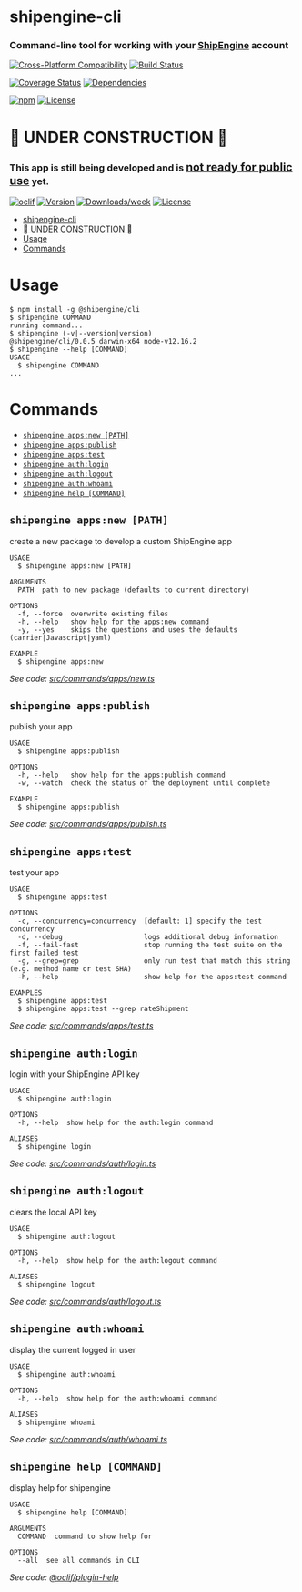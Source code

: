# shipengine-cli

### Command-line tool for working with your [ShipEngine](https://www.shipengine.com) account

[![Cross-Platform Compatibility](https://shipengine.github.io/img/badges/os-badges.svg)](https://github.com/ShipEngine/shipengine-cli/actions)
[![Build Status](https://github.com/ShipEngine/shipengine-cli/workflows/CI-CD/badge.svg)](https://github.com/ShipEngine/shipengine-cli/actions)

[![Coverage Status](https://coveralls.io/repos/github/ShipEngine/shipengine-cli/badge.svg?branch=master)](https://coveralls.io/github/ShipEngine/shipengine-cli)
[![Dependencies](https://david-dm.org/ShipEngine/shipengine-cli.svg)](https://david-dm.org/ShipEngine/shipengine-cli)

[![npm](https://img.shields.io/npm/v/@shipengine/cli.svg)](https://www.npmjs.com/package/@shipengine/cli)
[![License](https://img.shields.io/npm/l/@shipengine/cli.svg)](LICENSE)

# 🚧 UNDER CONSTRUCTION 🚧

### This app is still being developed and is <u><big>not ready for public use</big></u> yet.

[![oclif](https://img.shields.io/badge/cli-oclif-brightgreen.svg)](https://oclif.io)
[![Version](https://img.shields.io/npm/v/shipengine-cli.svg)](https://npmjs.org/package/shipengine-cli)
[![Downloads/week](https://img.shields.io/npm/dw/shipengine-cli.svg)](https://npmjs.org/package/shipengine-cli)
[![License](https://img.shields.io/npm/l/shipengine-cli.svg)](https://github.com/ShipEngine/shipengine-cli/blob/master/package.json)

<!-- toc -->
* [shipengine-cli](#shipengine-cli)
* [🚧 UNDER CONSTRUCTION 🚧](#-under-construction-)
* [Usage](#usage)
* [Commands](#commands)
<!-- tocstop -->

# Usage

<!-- usage -->
```sh-session
$ npm install -g @shipengine/cli
$ shipengine COMMAND
running command...
$ shipengine (-v|--version|version)
@shipengine/cli/0.0.5 darwin-x64 node-v12.16.2
$ shipengine --help [COMMAND]
USAGE
  $ shipengine COMMAND
...
```
<!-- usagestop -->

# Commands

<!-- commands -->
* [`shipengine apps:new [PATH]`](#shipengine-appsnew-path)
* [`shipengine apps:publish`](#shipengine-appspublish)
* [`shipengine apps:test`](#shipengine-appstest)
* [`shipengine auth:login`](#shipengine-authlogin)
* [`shipengine auth:logout`](#shipengine-authlogout)
* [`shipengine auth:whoami`](#shipengine-authwhoami)
* [`shipengine help [COMMAND]`](#shipengine-help-command)

## `shipengine apps:new [PATH]`

create a new package to develop a custom ShipEngine app

```
USAGE
  $ shipengine apps:new [PATH]

ARGUMENTS
  PATH  path to new package (defaults to current directory)

OPTIONS
  -f, --force  overwrite existing files
  -h, --help   show help for the apps:new command
  -y, --yes    skips the questions and uses the defaults (carrier|Javascript|yaml)

EXAMPLE
  $ shipengine apps:new
```

_See code: [src/commands/apps/new.ts](https://github.com/ShipEngine/shipengine-cli/blob/v0.0.5/src/commands/apps/new.ts)_

## `shipengine apps:publish`

publish your app

```
USAGE
  $ shipengine apps:publish

OPTIONS
  -h, --help   show help for the apps:publish command
  -w, --watch  check the status of the deployment until complete

EXAMPLE
  $ shipengine apps:publish
```

_See code: [src/commands/apps/publish.ts](https://github.com/ShipEngine/shipengine-cli/blob/v0.0.5/src/commands/apps/publish.ts)_

## `shipengine apps:test`

test your app

```
USAGE
  $ shipengine apps:test

OPTIONS
  -c, --concurrency=concurrency  [default: 1] specify the test concurrency
  -d, --debug                    logs additional debug information
  -f, --fail-fast                stop running the test suite on the first failed test
  -g, --grep=grep                only run test that match this string (e.g. method name or test SHA)
  -h, --help                     show help for the apps:test command

EXAMPLES
  $ shipengine apps:test
  $ shipengine apps:test --grep rateShipment
```

_See code: [src/commands/apps/test.ts](https://github.com/ShipEngine/shipengine-cli/blob/v0.0.5/src/commands/apps/test.ts)_

## `shipengine auth:login`

login with your ShipEngine API key

```
USAGE
  $ shipengine auth:login

OPTIONS
  -h, --help  show help for the auth:login command

ALIASES
  $ shipengine login
```

_See code: [src/commands/auth/login.ts](https://github.com/ShipEngine/shipengine-cli/blob/v0.0.5/src/commands/auth/login.ts)_

## `shipengine auth:logout`

clears the local API key

```
USAGE
  $ shipengine auth:logout

OPTIONS
  -h, --help  show help for the auth:logout command

ALIASES
  $ shipengine logout
```

_See code: [src/commands/auth/logout.ts](https://github.com/ShipEngine/shipengine-cli/blob/v0.0.5/src/commands/auth/logout.ts)_

## `shipengine auth:whoami`

display the current logged in user

```
USAGE
  $ shipengine auth:whoami

OPTIONS
  -h, --help  show help for the auth:whoami command

ALIASES
  $ shipengine whoami
```

_See code: [src/commands/auth/whoami.ts](https://github.com/ShipEngine/shipengine-cli/blob/v0.0.5/src/commands/auth/whoami.ts)_

## `shipengine help [COMMAND]`

display help for shipengine

```
USAGE
  $ shipengine help [COMMAND]

ARGUMENTS
  COMMAND  command to show help for

OPTIONS
  --all  see all commands in CLI
```

_See code: [@oclif/plugin-help](https://github.com/oclif/plugin-help/blob/v2.2.3/src/commands/help.ts)_
<!-- commandsstop -->
